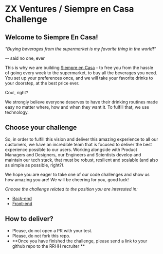 # ZX Ventures / Siempre en Casa Challenge

## Welcome to Siempre En Casa!

*"Buying beverages from the supermarket is my favorite thing in the world!"*

-- said no one, ever

This is why we are building [Siempre en Casa](https://siempreencasa.com.ar) - to free you from the hassle of going every week to the supermarket, to buy all the beverages you need. You set up your preferences once, and we will take your favorite drinks to your doorstep, at the best price ever.

Cool, right?

We strongly believe everyone deserves to have their drinking routines made easy no matter where, how and when they want it. To fulfill that, we use technology.

## Choose your challenge
So, in order to fulfill this vision and deliver this amazing experience to all our customers, we have an incredible team that is focused to deliver the best experience possible to our users. Working alongside with Product Managers and Designers, our Engineers and Scientists develop and maintain our tech stack, that must be robust, resilient and scalable (and also as simple as possible, right?).

We hope you are eager to take one of our code challenges and show us how amazing you are! We will be cheering for you, good luck!

*Choose the challenge related to the position you are interested in:*

- [Back-end](back-end.md)
- [Front-end](front-end.md)

## How to deliver?

* Please, do not open a PR with your test.
* Please, do not fork this repo.
* **Once you have finished the challenge, please send a link to your github repo to the RRHH recruiter **


